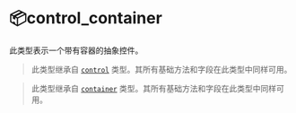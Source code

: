 # 📦control_container

此类型表示一个带有容器的抽象控件。

> 此类型继承自 [`control`](/api/gui/control "此类型表示一个抽象的GUI控件。") 类型。其所有基础方法和字段在此类型中同样可用。

> 此类型继承自 [`container`](/api/gui/container "此类型表示一个抽象容器。") 类型。其所有基础方法和字段在此类型中同样可用。